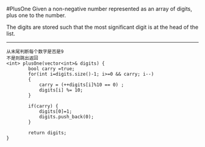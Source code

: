 #PlusOne
Given a non-negative number represented as an array of digits, plus one to the number.

The digits are stored such that the most significant digit is at the head of the list.


---




```
从末尾判断每个数字是否是9
不是则跳出返回
<int> plusOne(vector<int>& digits) {
        bool carry =true;
        for(int i=digits.size()-1; i>=0 && carry; i--)
        {
            carry = (++digits[i]%10 == 0) ;
            digits[i] %= 10;
        }
            
        if(carry) {
            digits[0]=1;
            digits.push_back(0);
        }

        return digits;
}
```